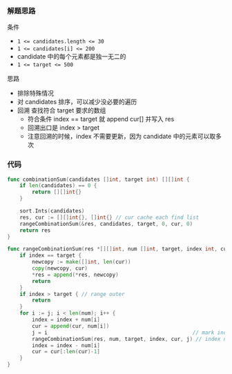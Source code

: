 ### 解题思路

条件

- `1 <= candidates.length <= 30`
- `1 <= candidates[i] <= 200`
- candidate 中的每个元素都是独一无二的
- `1 <= target <= 500`

思路

- 排除特殊情况
- 对 candidates 排序，可以减少没必要的遍历
- 回溯 查找符合 target 要求的数组
  - 符合条件 index == target 就 append cur[] 并写入 res
  - 回溯出口是 index > target
  - 注意回溯的时候，index 不需要更新，因为 candidate 中的元素可以取多次

### 代码

```go
func combinationSum(candidates []int, target int) [][]int {
	if len(candidates) == 0 {
		return [][]int{}
	}

	sort.Ints(candidates)
	res, cur := [][]int{}, []int{} // cur cache each find list
	rangeCombinationSum(&res, candidates, target, 0, cur, 0)
	return res
}

func rangeCombinationSum(res *[][]int, num []int, target, index int, cur []int, j int) {
	if index == target {
		newcopy := make([]int, len(cur))
		copy(newcopy, cur)
		*res = append(*res, newcopy)
		return
	}
	if index > target { // range outer
		return
	}
	for i := j; i < len(num); i++ {
		index = index + num[i]
		cur = append(cur, num[i])
		j = i                                               // mark index to next
		rangeCombinationSum(res, num, target, index, cur, j) // index not change, beacuse element can be taken multiple times
		index = index - num[i]
		cur = cur[:len(cur)-1]
	}
}

```
